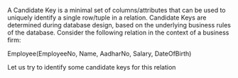 A Candidate Key is a minimal set of columns/attributes that can be used to uniquely identify a single row/tuple in a relation. Candidate Keys are determined during database design, based on the underlying business rules of the database. Consider the following relation in the context of a business firm:

Employee(EmployeeNo, Name, AadharNo, Salary, DateOfBirth)

Let us try to identify some candidate keys for this relation